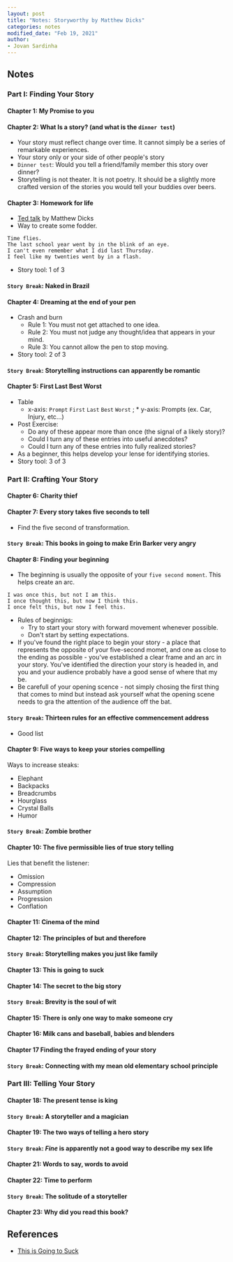 ```yaml
---
layout: post
title: "Notes: Storyworthy by Matthew Dicks"
categories: notes
modified_date: "Feb 19, 2021"
author:
- Jovan Sardinha
---
```


## Notes

### Part I: Finding Your Story

#### Chapter 1: My Promise to you

#### Chapter 2: What Is a story? (and what is the `dinner test`)

* Your story must reflect change over time. It cannot simply be a series of remarkable experiences.
* Your story only or your side of other people's story
* `Dinner test`: Would you tell a friend/family member this story over dinner?
* Storytelling is not theater. It is not poetry. It should be a slightly more crafted version of the stories you would tell your buddies over beers.

#### Chapter 3: Homework for life

* [Ted talk](https://www.youtube.com/watch?v=x7p329Z8MD0) by Matthew Dicks
* Way to create some fodder.

```text
Time flies.
The last school year went by in the blink of an eye.
I can't even remember what I did last Thursday.
I feel like my twenties went by in a flash.
```
* Story tool: 1 of 3

#### `Story Break`: Naked in Brazil

#### Chapter 4: Dreaming at the end of your pen

* Crash and burn
    * Rule 1: You must not get attached to one idea.
    * Rule 2: You must not judge any thought/idea that appears in your mind.
    * Rule 3: You cannot allow the pen to stop moving.
* Story tool: 2 of 3

#### `Story Break`: Storytelling instructions can apparently be romantic

#### Chapter 5: First Last Best Worst
* Table
    * x-axis: `Prompt` `First` `Last` `Best` `Worst` ; * y-axis: Prompts (ex. Car, Injury, etc...)
* Post Exercise:
    * Do any of these appear more than once (the signal of a likely story)?
    * Could I turn any of these entries into useful anecdotes?
    * Could I turn any of these entries into fully realized stories?
* As a beginner, this helps develop your lense for identifying stories.
* Story tool: 3 of 3

### Part II: Crafting Your Story

#### Chapter 6: Charity thief

#### Chapter 7: Every story takes five seconds to tell

* Find the five second of transformation.

#### `Story Break`: This books in going to make Erin Barker very angry

#### Chapter 8: Finding your beginning

* The beginning is usually the opposite of your `five second moment`. This helps create an arc.

```text
I was once this, but not I am this.
I once thought this, but now I think this.
I once felt this, but now I feel this.
```

* Rules of beginnigs:
    * Try to start your story with forward movement whenever possible.
    * Don't start by setting expectations.
* If you've found the right place to begin your story - a place that represents the opposite of your five-second momet, and one as close to the ending as possible - you've established a clear frame and an arc in your story. You've identified the direction your story is headed in, and you and your audience probably have a good sense of where that my be.
* Be carefull of your opening scence - not simply chosing the first thing that comes to mind but instead ask yourself what the opening scene needs to gra the attention of the audience off the bat.

#### `Story Break`: Thirteen rules for an effective commencement address
* Good list

#### Chapter 9: Five ways to keep your stories compelling

Ways to increase steaks:
* Elephant
* Backpacks
* Breadcrumbs
* Hourglass
* Crystal Balls
* Humor

#### `Story Break`: Zombie brother

#### Chapter 10: The five permissible lies of true story telling
Lies that benefit the listener:
* Omission
* Compression
* Assumption
* Progression
* Conflation

#### Chapter 11: Cinema of the mind

#### Chapter 12: The principles of **but** and **therefore**

#### `Story Break`: Storytelling makes you just like family

#### Chapter 13: This is going to suck

#### Chapter 14: The secret to the big story

#### `Story Break`: Brevity is the soul of wit

#### Chapter 15: There is only one way to make someone cry

#### Chapter 16: Milk cans and baseball, babies and blenders

#### Chapter 17 Finding the frayed ending of your story

#### `Story Break`: Connecting with my mean old elementary school principle

### Part III: Telling Your Story

#### Chapter 18: The present tense is king

#### `Story Break`: A storyteller and a magician

#### Chapter 19: The two ways of telling a hero story

#### `Story Break`: *Fine* is apparently not a good way to describe my sex life

#### Chapter 21: Words to say, words to avoid

#### Chapter 22: Time to perform

#### `Story Break`: The solitude of a storyteller

#### Chapter 23: Why did you read this book?


## References

* [This is Going to Suck](https://www.youtube.com/watch?v=U9v0O0oEmpQ&t)
